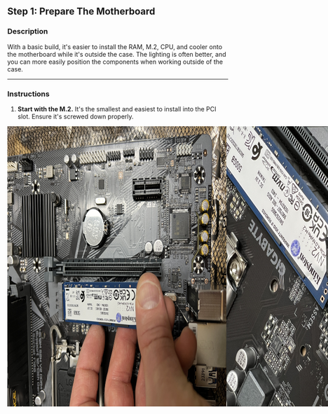 ## Step 1: Prepare The Motherboard
### Description
With a basic build, it's easier to install the RAM, M.2, CPU, and cooler onto the motherboard while it's outside the case. The lighting is often better, and you can more easily position the components when working outside of the case.

---

### Instructions
1. **Start with the M.2.** It's the smallest and easiest to install into the PCI slot. Ensure it's screwed down properly.  
  
<div style="display: flex;">
    <img src="https://github.com/GSecAwareness/ComputerBuild/blob/main/part2/IMG_1018.JPG" alt="Computer Setup" width="500"/>
    <img src="https://github.com/GSecAwareness/ComputerBuild/blob/main/part2/IMG_1019.JPG" alt="Computer Setup" width="500"/>

---
     
2. **Install the RAM stick(s).** The correct configuration is typically printed on the motherboard in small print (A2, B2 first). Installing RAM in the wrong slot may result in no video output when you power on the system.

<div style="display: flex;">
    <img src="https://github.com/GSecAwareness/ComputerBuild/blob/main/part2/IMG_1014.JPG" alt="Computer Setup" width="500"/>
    <img src="https://github.com/GSecAwareness/ComputerBuild/blob/main/part2/IMG_1017.JPG" alt="Computer Setup" width="500"/>

---
    
3. **Install the CPU.** On the back of the CPU, there's an arrow. Align it with the arrow on the CPU socket before placing it in the socket. This step is crucial, and the marking on the socket should be clear.   
<div style="display: flex;">
    <img src="https://github.com/GSecAwareness/ComputerBuild/blob/main/part2/IMG_1037.JPG" alt="Computer Setup" width="500"/>

---
    
4. **Install the CPU cooler over the CPU.** In this example, we are using a stock cooler. The brand name is imprinted on the face of the cooler, and I usually position it facing upwards. Plug the fan power cord into the small connector to the upper right of the CPU. It should read **CPU FAN**

<div style="display: flex;">
    <img src="https://github.com/GSecAwareness/ComputerBuild/blob/main/part2/IMG_1038.JPG" alt="Computer Setup" width="500"/>
    <img src="https://github.com/GSecAwareness/ComputerBuild/blob/main/part2/IMG_1039.JPG" alt="Computer Setup" width="500"/>

---

5. Check the components for looseness. It's easy to misplace RAM.  
7. Check the back of the board. Can you see the white plastic posts sticking through from the CPU cooler? If you can, this indicates the cooler is properly installed.

 <div style="display: flex;">
    <img src="https://github.com/GSecAwareness/ComputerBuild/blob/main/part2/IMG_1040.JPG" alt="Computer Setup" width="500"/>

---

8. **Install the I/O Panel (Input/Output)** into the case before placing the motherboard.
 <div style="display: flex;">
    <img src="https://github.com/GSecAwareness/ComputerBuild/blob/main/part2/IMG_1008.JPG" alt="Computer Setup" width="500"/>

---

9. **Secure the posts into the bottom of the case** to align with the holes on the motherboard. This will allow for proper fastening of the motherboard within the case. **Gently position the motherboard into the case**, ensuring the screw holes align with the posts. Finally, use the provided screws to securely **attach the motherboard to the case**.

<div style="display: flex;">
   <img src="https://github.com/GSecAwareness/ComputerBuild/blob/main/part2/IMG_1077.JPG" alt="Computer Setup" width="500"/>
   <img src="https://github.com/GSecAwareness/ComputerBuild/blob/main/part2/IMG_1078.JPG" alt="Computer Setup" width="500"/>


